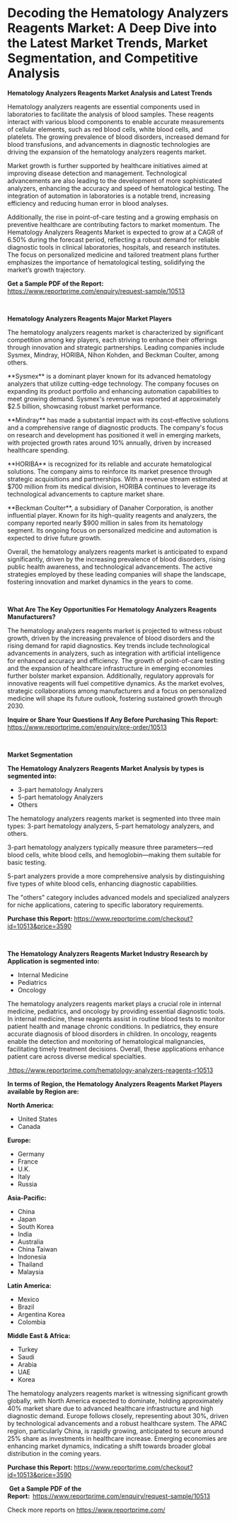 <p><h1>Decoding the Hematology Analyzers Reagents Market: A Deep Dive into the Latest Market Trends, Market Segmentation, and Competitive Analysis</h1></p><p><strong>Hematology Analyzers Reagents Market Analysis and Latest Trends</strong></p>
<p><p>Hematology analyzers reagents are essential components used in laboratories to facilitate the analysis of blood samples. These reagents interact with various blood components to enable accurate measurements of cellular elements, such as red blood cells, white blood cells, and platelets. The growing prevalence of blood disorders, increased demand for blood transfusions, and advancements in diagnostic technologies are driving the expansion of the hematology analyzers reagents market.</p><p>Market growth is further supported by healthcare initiatives aimed at improving disease detection and management. Technological advancements are also leading to the development of more sophisticated analyzers, enhancing the accuracy and speed of hematological testing. The integration of automation in laboratories is a notable trend, increasing efficiency and reducing human error in blood analyses.</p><p>Additionally, the rise in point-of-care testing and a growing emphasis on preventive healthcare are contributing factors to market momentum. The Hematology Analyzers Reagents Market is expected to grow at a CAGR of 6.50% during the forecast period, reflecting a robust demand for reliable diagnostic tools in clinical laboratories, hospitals, and research institutes. The focus on personalized medicine and tailored treatment plans further emphasizes the importance of hematological testing, solidifying the market’s growth trajectory.</p></p>
<p><strong>Get a Sample PDF of the Report:&nbsp;</strong> <a href="https://www.reportprime.com/enquiry/request-sample/10513?utm_campaign=3310&utm_medium=2&utm_source=Github&utm_content=ia&utm_term=20032025&utm_id=hematology-analyzers-reagents">https://www.reportprime.com/enquiry/request-sample/10513</a></p>
<p>&nbsp;</p>
<p><strong>Hematology Analyzers Reagents Major Market Players</strong></p>
<p><p>The hematology analyzers reagents market is characterized by significant competition among key players, each striving to enhance their offerings through innovation and strategic partnerships. Leading companies include Sysmex, Mindray, HORIBA, Nihon Kohden, and Beckman Coulter, among others.</p><p>**Sysmex** is a dominant player known for its advanced hematology analyzers that utilize cutting-edge technology. The company focuses on expanding its product portfolio and enhancing automation capabilities to meet growing demand. Sysmex's revenue was reported at approximately $2.5 billion, showcasing robust market performance.</p><p>**Mindray** has made a substantial impact with its cost-effective solutions and a comprehensive range of diagnostic products. The company's focus on research and development has positioned it well in emerging markets, with projected growth rates around 10% annually, driven by increased healthcare spending.</p><p>**HORIBA** is recognized for its reliable and accurate hematological solutions. The company aims to reinforce its market presence through strategic acquisitions and partnerships. With a revenue stream estimated at $700 million from its medical division, HORIBA continues to leverage its technological advancements to capture market share.</p><p>**Beckman Coulter**, a subsidiary of Danaher Corporation, is another influential player. Known for its high-quality reagents and analyzers, the company reported nearly $900 million in sales from its hematology segment. Its ongoing focus on personalized medicine and automation is expected to drive future growth.</p><p>Overall, the hematology analyzers reagents market is anticipated to expand significantly, driven by the increasing prevalence of blood disorders, rising public health awareness, and technological advancements. The active strategies employed by these leading companies will shape the landscape, fostering innovation and market dynamics in the years to come.</p></p>
<p>&nbsp;</p>
<p><strong>What Are The Key Opportunities For Hematology Analyzers Reagents Manufacturers?</strong></p>
<p><p>The hematology analyzers reagents market is projected to witness robust growth, driven by the increasing prevalence of blood disorders and the rising demand for rapid diagnostics. Key trends include technological advancements in analyzers, such as integration with artificial intelligence for enhanced accuracy and efficiency. The growth of point-of-care testing and the expansion of healthcare infrastructure in emerging economies further bolster market expansion. Additionally, regulatory approvals for innovative reagents will fuel competitive dynamics. As the market evolves, strategic collaborations among manufacturers and a focus on personalized medicine will shape its future outlook, fostering sustained growth through 2030.</p></p>
<p><strong>Inquire or Share Your Questions If Any Before Purchasing This Report:</strong> <a href="https://www.reportprime.com/enquiry/pre-order/10513?utm_campaign=3310&utm_medium=2&utm_source=Github&utm_content=ia&utm_term=20032025&utm_id=hematology-analyzers-reagents">https://www.reportprime.com/enquiry/pre-order/10513</a></p>
<p>&nbsp;</p>
<p><strong>Market Segmentation</strong></p>
<p><strong>The Hematology Analyzers Reagents Market Analysis by types is segmented into:</strong></p>
<p><ul><li>3-part hematology Analyzers</li><li>5-part hematology Analyzers</li><li>Others</li></ul></p>
<p><p>The hematology analyzers reagents market is segmented into three main types: 3-part hematology analyzers, 5-part hematology analyzers, and others. </p><p>3-part hematology analyzers typically measure three parameters—red blood cells, white blood cells, and hemoglobin—making them suitable for basic testing. </p><p>5-part analyzers provide a more comprehensive analysis by distinguishing five types of white blood cells, enhancing diagnostic capabilities. </p><p>The "others" category includes advanced models and specialized analyzers for niche applications, catering to specific laboratory requirements.</p></p>
<p><strong>Purchase this Report:&nbsp;</strong><a href="https://www.reportprime.com/checkout?id=10513&price=3590&utm_campaign=3310&utm_medium=2&utm_source=Github&utm_content=ia&utm_term=20032025&utm_id=hematology-analyzers-reagents">https://www.reportprime.com/checkout?id=10513&price=3590</a></p>
<p>&nbsp;</p>
<p><strong>The Hematology Analyzers Reagents Market Industry Research by Application is segmented into:</strong></p>
<p><ul><li>Internal Medicine</li><li>Pediatrics</li><li>Oncology</li></ul></p>
<p><p>The hematology analyzers reagents market plays a crucial role in internal medicine, pediatrics, and oncology by providing essential diagnostic tools. In internal medicine, these reagents assist in routine blood tests to monitor patient health and manage chronic conditions. In pediatrics, they ensure accurate diagnosis of blood disorders in children. In oncology, reagents enable the detection and monitoring of hematological malignancies, facilitating timely treatment decisions. Overall, these applications enhance patient care across diverse medical specialties.</p></p>
<p><a href="https://www.reportprime.com/hematology-analyzers-reagents-r10513?utm_campaign=3310&utm_medium=2&utm_source=Github&utm_content=ia&utm_term=20032025&utm_id=hematology-analyzers-reagents">&nbsp;https://www.reportprime.com/hematology-analyzers-reagents-r10513</a></p>
<p><strong>In terms of Region, the Hematology Analyzers Reagents Market Players available by Region are:</strong></p>
<p>
    <p> <strong> North America: </strong>
        <ul>
            <li>United States</li>
            <li>Canada</li>
        </ul>
        </p> 
    <p> <strong> Europe: </strong>
        <ul>
            <li>Germany</li>
            <li>France</li>
            <li>U.K.</li>
            <li>Italy</li>
            <li>Russia</li>
        </ul>
        </p> 
    <p> <strong> Asia-Pacific: </strong>
        <ul>
            <li>China</li>
            <li>Japan</li>
            <li>South Korea</li>
            <li>India</li>
            <li>Australia</li>
            <li>China Taiwan</li>
            <li>Indonesia</li>
            <li>Thailand</li>
            <li>Malaysia</li>
        </ul>
        </p> 
    <p> <strong> Latin America: </strong>
        <ul>
            <li>Mexico</li>
            <li>Brazil</li>
            <li>Argentina Korea</li>
            <li>Colombia</li>
        </ul>
        </p> 
    <p> <strong> Middle East & Africa: </strong>
        <ul>
            <li>Turkey</li>
            <li>Saudi</li>
            <li>Arabia</li>
            <li>UAE</li>
            <li>Korea</li>
        </ul>
    </p>
    </p>
<p><p>The hematology analyzers reagents market is witnessing significant growth globally, with North America expected to dominate, holding approximately 40% market share due to advanced healthcare infrastructure and high diagnostic demand. Europe follows closely, representing about 30%, driven by technological advancements and a robust healthcare system. The APAC region, particularly China, is rapidly growing, anticipated to secure around 25% share as investments in healthcare increase. Emerging economies are enhancing market dynamics, indicating a shift towards broader global distribution in the coming years.</p></p>
<p><strong>Purchase this Report: </strong><a href="https://www.reportprime.com/checkout?id=10513&price=3590&utm_campaign=3310&utm_medium=2&utm_source=Github&utm_content=ia&utm_term=20032025&utm_id=hematology-analyzers-reagents">https://www.reportprime.com/checkout?id=10513&price=3590</a></p>
<p>&nbsp;<strong>Get a Sample PDF of the Report:&nbsp;&nbsp;</strong><a href="https://www.reportprime.com/enquiry/request-sample/10513?utm_campaign=3310&utm_medium=2&utm_source=Github&utm_content=ia&utm_term=20032025&utm_id=hematology-analyzers-reagents">https://www.reportprime.com/enquiry/request-sample/10513</a></p>
<p><strong></strong></p>
<p>Check more reports on <a href="https://www.reportprime.com/?utm_campaign=3310&utm_medium=2&utm_source=Github&utm_content=ia&utm_term=20032025&utm_id=hematology-analyzers-reagents">https://www.reportprime.com/</a></p>